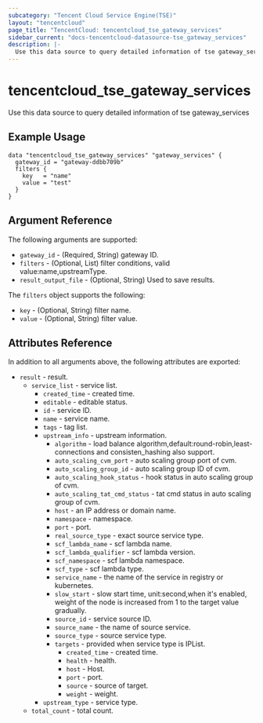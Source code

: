 ```yaml
---
subcategory: "Tencent Cloud Service Engine(TSE)"
layout: "tencentcloud"
page_title: "TencentCloud: tencentcloud_tse_gateway_services"
sidebar_current: "docs-tencentcloud-datasource-tse_gateway_services"
description: |-
  Use this data source to query detailed information of tse gateway_services
---
```


# tencentcloud_tse_gateway_services

Use this data source to query detailed information of tse gateway_services

## Example Usage

```hcl
data "tencentcloud_tse_gateway_services" "gateway_services" {
  gateway_id = "gateway-ddbb709b"
  filters {
    key   = "name"
    value = "test"
  }
}
```

## Argument Reference

The following arguments are supported:

* `gateway_id` - (Required, String) gateway ID.
* `filters` - (Optional, List) filter conditions, valid value:name,upstreamType.
* `result_output_file` - (Optional, String) Used to save results.

The `filters` object supports the following:

* `key` - (Optional, String) filter name.
* `value` - (Optional, String) filter value.

## Attributes Reference

In addition to all arguments above, the following attributes are exported:

* `result` - result.
  * `service_list` - service list.
    * `created_time` - created time.
    * `editable` - editable status.
    * `id` - service ID.
    * `name` - service name.
    * `tags` - tag list.
    * `upstream_info` - upstream information.
      * `algorithm` - load balance algorithm,default:round-robin,least-connections and consisten_hashing also support.
      * `auto_scaling_cvm_port` - auto scaling group port of cvm.
      * `auto_scaling_group_id` - auto scaling group ID of cvm.
      * `auto_scaling_hook_status` - hook status in auto scaling group of cvm.
      * `auto_scaling_tat_cmd_status` - tat cmd status in auto scaling group of cvm.
      * `host` - an IP address or domain name.
      * `namespace` - namespace.
      * `port` - port.
      * `real_source_type` - exact source service type.
      * `scf_lambda_name` - scf lambda name.
      * `scf_lambda_qualifier` - scf lambda version.
      * `scf_namespace` - scf lambda namespace.
      * `scf_type` - scf lambda type.
      * `service_name` - the name of the service in registry or kubernetes.
      * `slow_start` - slow start time, unit:second,when it&#39;s enabled, weight of the node is increased from 1 to the target value gradually.
      * `source_id` - service source ID.
      * `source_name` - the name of source service.
      * `source_type` - source service type.
      * `targets` - provided when service type is IPList.
        * `created_time` - created time.
        * `health` - health.
        * `host` - Host.
        * `port` - port.
        * `source` - source of target.
        * `weight` - weight.
    * `upstream_type` - service type.
  * `total_count` - total count.



